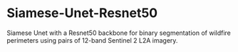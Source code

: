 # Siamese-Unet-Resnet50
Siamese Unet with a Resnet50 backbone for binary segmentation of wildfire perimeters using pairs of 12-band Sentinel 2 L2A imagery. 
